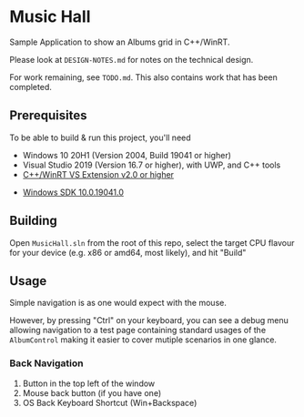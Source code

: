 # Music Hall

Sample Application to show an Albums grid in C++/WinRT.

Please look at `DESIGN-NOTES.md` for notes on the technical design.

For work remaining, see `TODO.md`. This also contains work that has been
completed.

## Prerequisites

To be able to build & run this project, you'll need

- Windows 10 20H1 (Version 2004, Build 19041 or higher)
- Visual Studio 2019 (Version 16.7 or higher), with UWP, and C++ tools
- [C++/WinRT VS Extension v2.0 or
  higher](https://marketplace.visualstudio.com/items?itemName=CppWinRTTeam.cppwinrt101804264)

* [Windows SDK
  10.0.19041.0](https://marketplace.visualstudio.com/items?itemName=CppWinRTTeam.cppwinrt101804264)

## Building

Open `MusicHall.sln` from the root of this repo, select the target CPU flavour
for your device (e.g. x86 or amd64, most likely), and hit "Build"

## Usage
Simple navigation is as one would expect with the mouse.

However, by pressing "Ctrl" on your keyboard, you can see a debug menu allowing
navigation to a test page containing standard usages of the `AlbumControl`
making it easier to cover mutiple scenarios in one glance.

### Back Navigation
1. Button in the top left of the window
2. Mouse back button (if you have one)
3. OS Back Keyboard Shortcut (Win+Backspace)